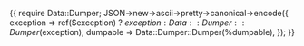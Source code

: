 {{
  require Data::Dumper;
  JSON->new->ascii->pretty->canonical->encode({
    exception => ref($exception)
               ? $exception
               : Data::Dumper::Dumper($exception),
    dumpable  => Data::Dumper::Dumper(\%dumpable),
  });
}}
